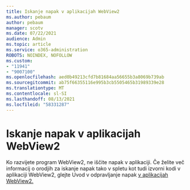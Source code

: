 ```yaml
---
title: Iskanje napak v aplikacijah WebView2
ms.author: pebaum
author: pebaum
manager: scotv
ms.date: 07/22/2021
audience: Admin
ms.topic: article
ms.service: o365-administration
ROBOTS: NOINDEX, NOFOLLOW
ms.custom:
- "11941"
- "9007100"
ms.openlocfilehash: aed0b49213cfd7b81684aa56655b3a8069b739ab
ms.sourcegitcommit: ab75f66355116e995b3cb5505465b31989339e28
ms.translationtype: MT
ms.contentlocale: sl-SI
ms.lasthandoff: 08/13/2021
ms.locfileid: "58331287"
---
```

# <a name="debug-webview2-apps"></a>Iskanje napak v aplikacijah WebView2

Ko razvijete program WebView2, ne iščite napak v aplikaciji. Če želite več informacij o orodjih za iskanje napak tako v spletu kot tudi izvorni kodi v aplikaciji WebView2, glejte Uvod v odpravljanje napak [v aplikacijah WebView2.](https://docs.microsoft.com/microsoft-edge/webview2/how-to/debug)